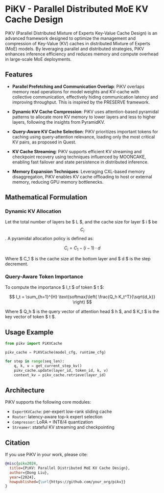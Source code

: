 # PiKV - Parallel Distributed MoE KV Cache Design

PiKV (Parallel Distributed Mixture of Experts Key-Value Cache Design) is an advanced framework designed to optimize the management and compression of Key-Value (KV) caches in distributed Mixture of Experts (MoE) models. By leveraging parallel and distributed strategies, PiKV enhances inference efficiency and reduces memory and compute overhead in large-scale MoE deployments.

## Features

- **Parallel Prefetching and Communication Overlap**: PiKV overlaps memory read operations for model weights and KV-cache with collective communication, effectively hiding communication latency and improving throughput. This is inspired by the PRESERVE framework.

- **Dynamic KV Cache Compression**: PiKV uses attention-based pyramidal patterns to allocate more KV memory to lower layers and less to higher layers, following the insights from PyramidKV.

- **Query-Aware KV Cache Selection**: PiKV prioritizes important tokens for caching using query-attention relevance, loading only the most critical KV pairs, as proposed in Quest.

- **KV Cache Streaming**: PiKV supports efficient KV streaming and checkpoint recovery using techniques influenced by MOONCAKE, enabling fast failover and state persistence in distributed inference.

- **Memory Expansion Techniques**: Leveraging CXL-based memory disaggregation, PiKV enables KV cache offloading to host or external memory, reducing GPU memory bottlenecks.

## Mathematical Formulation

### Dynamic KV Allocation

Let the total number of layers be $ L $, and the cache size for layer $ i $ be $$ C_i $$. A pyramidal allocation policy is defined as:

$$
C_i = C_1 - (i - 1) \cdot d
$$

Where $ C_1 $ is the cache size at the bottom layer and $ d $ is the step decrement.

### Query-Aware Token Importance

To compute the importance $ I_t $ of token $ t $:

$$
I_t = \sum_{h=1}^{H} \text{softmax}\left( \frac{Q_h K_t^T}{\sqrt{d_k}} \right)
$$

Where $ Q_h $ is the query vector of attention head $ h $, and $ K_t $ is the key vector of token $ t $.

## Usage Example

```python
from pikv import PiKVCache

pikv_cache = PiKVCache(model_cfg, runtime_cfg)

for step in range(seq_len):
    q, k, v = get_current_step_kv()
    pikv_cache.update(layer_id, token_id, k, v)
    context_kv = pikv_cache.retrieve(layer_id)
```

## Architecture

PiKV supports the following core modules:

- `ExpertKVCache`: per-expert low-rank sliding cache
- `Router`: latency-aware top-k expert selection
- `Compressor`: LoRA + INT8/4 quantization
- `Streamer`: stateful KV streaming and checkpointing

## Citation

If you use PiKV in your work, please cite:

```bibtex
@misc{pikv2024,
  title={PiKV: Parallel Distributed MoE KV Cache Design},
  author={Dong Liu},
  year={2024},
  howpublished={\url{https://github.com/your_org/pikv}}
}
```